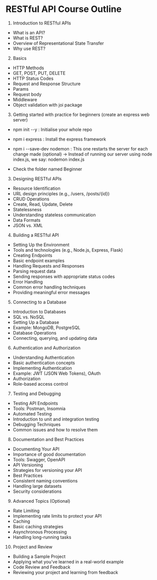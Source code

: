 
# RESTful API Course Outline


1. Introduction to RESTful APIs
- What is an API?
- What is REST?
- Overview of Representational State Transfer
- Why use REST?



2. Basics
- HTTP Methods
- GET, POST, PUT, DELETE
- HTTP Status Codes
- Request and Response Structure
- Params
- Request body
- Middleware
- Object validation with joi package





3. Getting started with practice for beginners (create an express web server)
- npm init --y : Initialise your whole repo
- npm i express : Install the express framework
- npm i --save-dev nodemon : This one restarts the server for  each change made (optional)
    -> Instead of running our server using node index.js, we say: nodemon index.js
    
- Check the folder named Beginner


3. Designing RESTful APIs
- Resource Identification
- URL design principles (e.g., /users, /posts/{id})
- CRUD Operations
- Create, Read, Update, Delete
- Statelessness
- Understanding stateless communication
- Data Formats
- JSON vs. XML




4. Building a RESTful API
- Setting Up the Environment
- Tools and technologies (e.g., Node.js, Express, Flask)
- Creating Endpoints
- Basic endpoint examples
- Handling Requests and Responses
- Parsing request data
- Sending responses with appropriate status codes
- Error Handling
- Common error handling techniques
- Providing meaningful error messages




5. Connecting to a Database
- Introduction to Databases
- SQL vs. NoSQL
- Setting Up a Database
- Example: MongoDB, PostgreSQL
- Database Operations
- Connecting, querying, and updating data



6. Authentication and Authorization
- Understanding Authentication
- Basic authentication concepts
- Implementing Authentication
- Example: JWT (JSON Web Tokens), OAuth
- Authorization
- Role-based access control



7. Testing and Debugging
- Testing API Endpoints
- Tools: Postman, Insomnia
- Automated Testing
- Introduction to unit and integration testing
- Debugging Techniques
- Common issues and how to resolve them




8. Documentation and Best Practices
- Documenting Your API
- Importance of good documentation
- Tools: Swagger, OpenAPI
- API Versioning
- Strategies for versioning your API
- Best Practices
- Consistent naming conventions
- Handling large datasets
- Security considerations




9. Advanced Topics (Optional)
- Rate Limiting
- Implementing rate limits to protect your API
- Caching
- Basic caching strategies
- Asynchronous Processing
- Handling long-running tasks




10. Project and Review
- Building a Sample Project
- Applying what you’ve learned in a real-world example
- Code Review and Feedback
- Reviewing your project and learning from feedback


